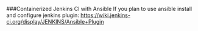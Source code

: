 ###Containerized Jenkins CI with Ansible
If you plan to use ansible install and configure jenkins plugin: https://wiki.jenkins-ci.org/display/JENKINS/Ansible+Plugin
